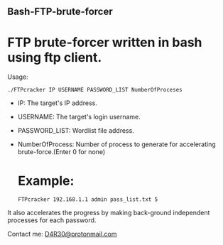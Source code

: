 ## Bash-FTP-brute-forcer
# FTP brute-forcer written in bash using ftp client.

Usage:

  	./FTPcracker IP USERNAME PASSWORD_LIST NumberOfProceses

  * IP: The target's IP address.
  * USERNAME: The target's login username.
  * PASSWORD_LIST: Wordlist file address.
  * NumberOfProcess: Number of process to generate for accelerating brute-force.(Enter 0 for none)

	# Example:
		FTPcracker 192.168.1.1 admin pass_list.txt 5

It also accelerates the progress by making back-ground independent processes for each password.

Contact me: D4R30@protonmail.com
